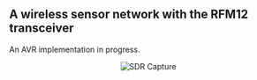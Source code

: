 ## A wireless sensor network with the RFM12 transceiver

An AVR implementation in progress.

<p align="center">
  <img src="https://raw.github.com/sunsided/avr-rfm12/master/screenshots/rfm12.shot-1.jpg" alt="SDR Capture"/>
</p>
